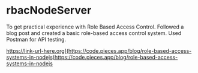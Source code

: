 # rbacNodeServer

To get practical experience with Role Based Access Control. Followed a blog post and created a basic role-based access control system. Used Postman for API testing.

https://link-url-here.org](https://code.pieces.app/blog/role-based-access-systems-in-nodejs)https://code.pieces.app/blog/role-based-access-systems-in-nodejs
